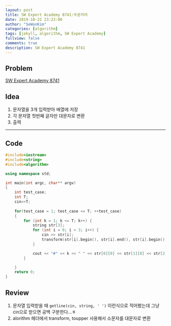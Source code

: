 ```yaml
---
layout: post
title: SW Expert Academy 8741:두문자어
date: 2019-10-22 23:23:00
author: "SeWonKim"
categories: [algorithm]
tags: [jekyll, algorithm, SW Expert Academy]
fullview: false
comments: true
description: SW Expert Academy 8741
---
```


## Problem

[SW Expert Academy 8741](https://swexpertacademy.com/main/code/problem/problemDetail.do?contestProbId=AW2y6n3qPXQDFATy&categoryId=AW2y6n3qPXQDFATy&categoryType=CODE&&&)


## Idea

1. 문자열을 3개 입력받아 배열에 저장
2. 각 문자열 첫번째 글자만 대문자로 변환
3. 출력

---

## Code

```cpp
#include<iostream>
#include<string>
#include<algorithm>

using namespace std;

int main(int argc, char** argv)
{
	int test_case;
	int T;
	cin>>T;
	
	for(test_case = 1; test_case <= T; ++test_case)
	{
        for (int k = 1; k <= T; k++) {
            string str[3];
            for (int i = 0; i < 3; i++) {
                cin >> str[i];
                transform(str[i].begin(), str[i].end(), str[i].begin(), ::toupper);
            }

            cout << "#" << k << " " << str[0][0] << str[1][0] << str[2][0] << endl;
        }

	}
	return 0;
}
```

## Review
1. 문자열 입력받을 때 `getline(cin, string, ' ')` 이런식으로 적어봤는데 그냥 cin으로 받으면 공백 구분한다...ㅎ
2. alorithm 헤더에서 transform, toupper 사용해서 소문자를 대문자로 변환